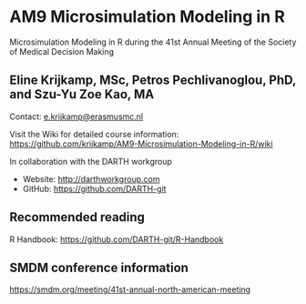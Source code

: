 # AM9 Microsimulation Modeling in R
Microsimulation Modeling in R during the 41st Annual Meeting of the Society of Medical Decision Making


## Eline Krijkamp, MSc, Petros Pechlivanoglou, PhD, and Szu-Yu Zoe Kao, MA 

Contact: <e.krijkamp@erasmusmc.nl>

Visit the Wiki for detailed course information:
https://github.com/krijkamp/AM9-Microsimulation-Modeling-in-R/wiki

In collaboration with the DARTH workgroup
- Website: http://darthworkgroup.com
- GitHub: https://github.com/DARTH-git


## Recommended reading
R Handbook: https://github.com/DARTH-git/R-Handbook


## SMDM conference information
https://smdm.org/meeting/41st-annual-north-american-meeting


